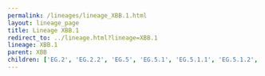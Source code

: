 ```yaml
---
permalink: /lineages/lineage_XBB.1.html
layout: lineage_page
title: Lineage XBB.1
redirect_to: ../lineage.html?lineage=XBB.1
lineage: XBB.1
parent: XBB
children: ['EG.2', 'EG.2.2', 'EG.5', 'EG.5.1', 'EG.5.1.1', 'EG.5.1.2', 'EG.5.1.3', 'EG.5.1.4', 'EG.5.1.5', 'EG.5.1.6', 'EG.5.1.8', 'EG.5.1.9', 'EG.5.1.12', 'EG.5.1.13', 'EG.5.1.14', 'EG.5.1.15', 'EG.5.1.16', 'EG.5.1.17', 'EG.5.1.18', 'EG.5.1.19', 'EG.5.2', 'EG.5.2.1', 'EG.6.1', 'EG.6.1.1', 'EG.6.1.2', 'EG.7', 'EG.10', 'EG.10.1', 'EG.10.1.1', 'EU.1.1', 'FD.1.1', 'FD.5.1', 'FE.1.1.5', 'FE.1.2', 'FL.1.5.1', 'FL.1.5.2', 'FL.1.8', 'FL.3.1', 'FL.3.2', 'FL.4', 'FL.13', 'FL.13.4.1', 'FL.13.5', 'FL.15', 'FL.15.1', 'FL.15.1.1', 'FL.16', 'FL.20', 'FL.20.1', 'FL.20.2', 'FL.22', 'FL.24.1', 'FL.33', 'FL.36', 'FT.3.1', 'FU.1', 'FU.2', 'FU.2.1', 'FW.1', 'FW.1.1.1', 'FY.1.2', 'FY.1.2.1', 'FY.1.2.2', 'FY.2', 'FY.3', 'FY.3.1', 'FY.3.2', 'FY.5.1', 'FY.5.1.1', 'FY.5.2', 'FY.5.4', 'FY.5.5', 'FY.5.5.1', 'FY.8', 'FY.8.1', 'FZ.1.1', 'GA.2.1.1', 'GA.4.1', 'GA.4.1.3', 'GA.5', 'GA.10.1', 'GG.1', 'GK.1', 'GK.1.1', 'GK.1.1.1', 'GK.1.2.1', 'GK.1.4', 'GK.1.5', 'GK.1.6', 'GK.1.6.1', 'GK.1.8', 'GK.1.8.1', 'GK.1.10', 'GK.1.11', 'GK.1.11.1', 'GK.2', 'GK.2.1', 'GK.2.4', 'GK.3.1', 'GK.8.1', 'GK.10', 'GN.1', 'GN.1.1', 'GN.1.2', 'GN.1.3', 'GN.1.4', 'GW.5', 'GW.5.1', 'GW.5.1.1', 'GW.5.3', 'GW.5.3.1', 'GY.1.1.1', 'HC.2', 'HF.1', 'HF.1.1', 'HF.1.2', 'HP.1.1', 'HR.1.1', 'HY.1', 'HZ.2', 'JC.1', 'JC.2', 'JC.4', 'JC.5', 'JC.5.1', 'JD.1', 'JD.1.1', 'JD.1.1.1', 'JD.1.1.2', 'JD.1.1.3', 'JD.1.1.4', 'JD.1.1.5', 'JD.1.1.6', 'JD.1.1.7', 'JD.1.1.8', 'JD.1.2.1', 'JD.1.2.2', 'JF.1', 'JF.1.1', 'JF.1.1.2', 'JF.3', 'JF.4', 'JM.1', 'JM.2', 'KA.1', 'XBB.1', 'XBB.1.5', 'XBB.1.5.9', 'XBB.1.5.10', 'XBB.1.5.16', 'XBB.1.5.17', 'XBB.1.5.20', 'XBB.1.5.21', 'XBB.1.5.27', 'XBB.1.5.28', 'XBB.1.5.37', 'XBB.1.5.49', 'XBB.1.5.54', 'XBB.1.5.67', 'XBB.1.5.70', 'XBB.1.5.71', 'XBB.1.5.72', 'XBB.1.5.73', 'XBB.1.5.82', 'XBB.1.5.102', 'XBB.1.5.103', 'XBB.1.5.106', 'XBB.1.5.109', 'XBB.1.5.110', 'XBB.1.9', 'XBB.1.9.1', 'XBB.1.9.2', 'XBB.1.16', 'XBB.1.16.2', 'XBB.1.16.4', 'XBB.1.16.6', 'XBB.1.16.7', 'XBB.1.16.9', 'XBB.1.16.11', 'XBB.1.16.15', 'XBB.1.16.17', 'XBB.1.16.19', 'XBB.1.16.23', 'XBB.1.16.24', 'XBB.1.16.26', 'XBB.1.16.27', 'XBB.1.16.28', 'XBB.1.16.31', 'XBB.1.19.1', 'XBB.1.22', 'XBB.1.28', 'XBB.1.34', 'XBB.1.41.1', 'XBB.1.41.2', 'XBB.1.42.1', 'XBB.1.42.2']
---
```

